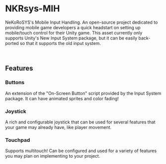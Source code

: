 # NKRsys-MIH
NeKoRoSYS's Mobile Input Handling. An open-source project dedicated to providing mobile game developers a quick headstart on setting up mobile/touch control for their Unity game. This asset currently only supports Unity's New Input System package, but it can be easily back-ported so that it supports the old input system.

<br>

## Features
### Buttons
An extension of the "On-Screen Button" script provided by the Input System package. It can have animated sprites and color fading!
### Joystick
A rich and configurable joystick that can be used for several features that your game may already have, like player movement.
### Touchpad
Supports multitouch! Can be configured and used for a variety of features you may plan on implementing to your project.
